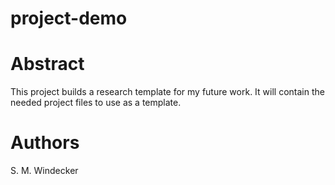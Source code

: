 # project-demo

# Abstract 
This project builds a research template for my future work. It will contain the needed project files to use as a template. 

# Authors
S. M. Windecker

